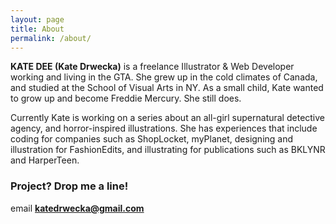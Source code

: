 ```yaml
---
layout: page
title: About
permalink: /about/
---
```


**KATE DEE (Kate Drwecka)** is a freelance Illustrator & Web Developer working and living in the GTA. She grew up in the cold climates of Canada, and studied at the School of Visual Arts in NY. As a small child, Kate wanted to grow up and become Freddie Mercury. She still does.

Currently Kate is working on a series about an all-girl supernatural detective agency, and horror-inspired illustrations.
She has experiences that include coding for companies such as ShopLocket, myPlanet, designing and illustration for FashionEdits, and illustrating for publications such as BKLYNR and HarperTeen.

### Project? Drop me a line!
email **[katedrwecka@gmail.com](mailto:katedrwecka@gmail.com)** 